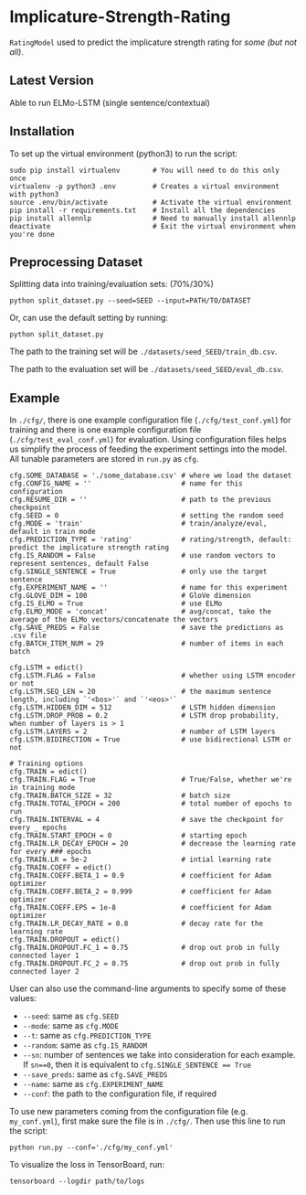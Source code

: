 # Implicature-Strength-Rating
`RatingModel` used to predict the implicature strength rating for *some (but not all)*.

## Latest Version
Able to run ELMo-LSTM (single sentence/contextual)

## Installation
To set up the virtual environment (python3) to run the script:
```
sudo pip install virtualenv        # You will need to do this only once
virtualenv -p python3 .env         # Creates a virtual environment with python3
source .env/bin/activate           # Activate the virtual environment
pip install -r requirements.txt    # Install all the dependencies
pip install allennlp               # Need to manually install allennlp
deactivate                         # Exit the virtual environment when you're done
```

## Preprocessing Dataset
Splitting data into training/evaluation sets: (70%/30%)
```
python split_dataset.py --seed=SEED --input=PATH/TO/DATASET
```

Or, can use the default setting by running:
```
python split_dataset.py
```
The path to the training set will be `./datasets/seed_SEED/train_db.csv`. 

The path to the evaluation set will be `./datasets/seed_SEED/eval_db.csv`.

## Example
In `./cfg/`, there is one example configuration file (`./cfg/test_conf.yml`)
for training and there is one example configuration file (`./cfg/test_eval_conf.yml`) for evaluation. Using configuration files helps us simplify the process of feeding the experiment settings into the model. All tunable parameters are stored in `run.py` as `cfg`. 
```
cfg.SOME_DATABASE = './some_database.csv' # where we load the dataset
cfg.CONFIG_NAME = ''                      # name for this configuration
cfg.RESUME_DIR = ''                       # path to the previous checkpoint
cfg.SEED = 0                              # setting the random seed
cfg.MODE = 'train'                        # train/analyze/eval, default in train mode
cfg.PREDICTION_TYPE = 'rating'            # rating/strength, default: predict the implicature strength rating
cfg.IS_RANDOM = False                     # use random vectors to represent sentences, default False
cfg.SINGLE_SENTENCE = True                # only use the target sentence
cfg.EXPERIMENT_NAME = ''                  # name for this experiment
cfg.GLOVE_DIM = 100                       # GloVe dimension
cfg.IS_ELMO = True                        # use ELMo
cfg.ELMO_MODE = 'concat'                  # avg/concat, take the average of the ELMo vectors/concatenate the vectors
cfg.SAVE_PREDS = False                    # save the predictions as .csv file
cfg.BATCH_ITEM_NUM = 29                   # number of items in each batch

cfg.LSTM = edict()
cfg.LSTM.FLAG = False                     # whether using LSTM encoder or not
cfg.LSTM.SEQ_LEN = 20                     # the maximum sentence length, including `'<bos>'` and `'<eos>'`
cfg.LSTM.HIDDEN_DIM = 512                 # LSTM hidden dimension
cfg.LSTM.DROP_PROB = 0.2                  # LSTM drop probability, when number of layers is > 1
cfg.LSTM.LAYERS = 2                       # number of LSTM layers
cfg.LSTM.BIDIRECTION = True               # use bidirectional LSTM or not

# Training options
cfg.TRAIN = edict()
cfg.TRAIN.FLAG = True                     # True/False, whether we're in training mode
cfg.TRAIN.BATCH_SIZE = 32                 # batch size
cfg.TRAIN.TOTAL_EPOCH = 200               # total number of epochs to run
cfg.TRAIN.INTERVAL = 4                    # save the checkpoint for every _ epochs
cfg.TRAIN.START_EPOCH = 0                 # starting epoch
cfg.TRAIN.LR_DECAY_EPOCH = 20             # decrease the learning rate for every ### epochs
cfg.TRAIN.LR = 5e-2                       # intial learning rate
cfg.TRAIN.COEFF = edict()
cfg.TRAIN.COEFF.BETA_1 = 0.9              # coefficient for Adam optimizer
cfg.TRAIN.COEFF.BETA_2 = 0.999            # coefficient for Adam optimizer
cfg.TRAIN.COEFF.EPS = 1e-8                # coefficient for Adam optimizer
cfg.TRAIN.LR_DECAY_RATE = 0.8             # decay rate for the learning rate
cfg.TRAIN.DROPOUT = edict()
cfg.TRAIN.DROPOUT.FC_1 = 0.75             # drop out prob in fully connected layer 1
cfg.TRAIN.DROPOUT.FC_2 = 0.75             # drop out prob in fully connected layer 2
```

User can also use the command-line arguments to specify some of these values:
- `--seed`: same as `cfg.SEED`
- `--mode`: same as `cfg.MODE`
- `--t`: same as `cfg.PREDICTION_TYPE`
- `--random`: same as `cfg.IS_RANDOM`
- `--sn`: number of sentences we take into consideration for each example. If `sn==0`, then it is equivalent to `cfg.SINGLE_SENTENCE == True`
- `--save_preds`: same as `cfg.SAVE_PREDS`
- `--name`: same as `cfg.EXPERIMENT_NAME`
- `--conf`: the path to the configuration file, if required

To use new parameters coming from the configuration file (e.g. `my_conf.yml`), first make sure the file is in `./cfg/`. Then use this line to run the script:
```
python run.py --conf='./cfg/my_conf.yml'
```

To visualize the loss in TensorBoard, run:
```
tensorboard --logdir path/to/logs
```
